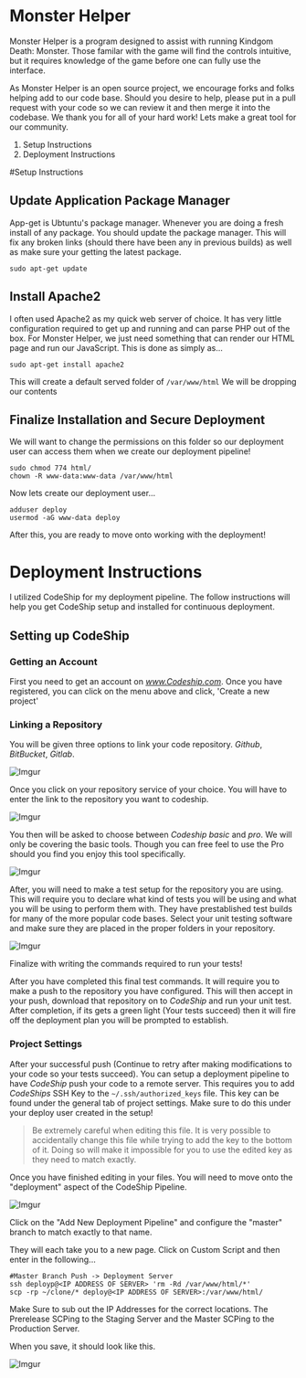 # Monster Helper

Monster Helper is a program designed to assist with running Kindgom Death: Monster. Those familar with the game will find the controls intuitive, but it requires knowledge of the game before one can fully use the interface. 
 
As Monster Helper is an open source project, we encourage forks and folks helping add to our code base. Should you desire to help, please put in a pull request with your code so we can review it and then merge it into the codebase. We thank you for all of your hard work! Lets make a great tool for our community. 

1. Setup Instructions
2. Deployment Instructions

#Setup Instructions

## Update Application Package Manager

App-get is Ubtuntu's package manager. Whenever you are doing a fresh install of any package. You should update the package manager. This will fix any broken links (should there have been any in previous builds) as well as make sure your getting the latest package.

```shell
sudo apt-get update
```

## Install Apache2

I often used Apache2 as my quick web server of choice. It has very little configuration required to get up and running and can parse PHP out of the box. For Monster Helper, we just need something that can render our HTML page and run our JavaScript. This is done as simply as...

```shell
sudo apt-get install apache2
```

This will create a default served folder of ```/var/www/html``` We will be dropping our contents

## Finalize Installation and Secure Deployment

We will want to change the permissions on this folder so our deployment user can access them when we create our deployment pipeline! 

```shell
sudo chmod 774 html/
chown -R www-data:www-data /var/www/html 
```

Now lets create our deployment user...

```shell
adduser deploy
usermod -aG www-data deploy
```

After this, you are ready to move onto working with the deployment!


# Deployment Instructions

I utilized CodeShip for my deployment pipeline. The follow instructions will help you get CodeShip setup and installed for continuous deployment.

## Setting up CodeShip

### Getting an Account

First you need to get an account on _www.Codeship.com_. Once you have registered, you can click on the menu above and click, 'Create a new project'

### Linking a Repository
You will be given three options to link your code repository. _Github_, _BitBucket_, _Gitlab_. 

![Imgur](http://i.imgur.com/rr3R2qq.png)

Once you click on your repository service of your choice. You will have to enter the link to the repository you want to codeship.

![Imgur](http://i.imgur.com/rmOjKCq.png)

You then will be asked to choose between _Codeship basic_ and _pro_. We will only be covering the basic tools. Though you can free feel to use the Pro should you find you enjoy this tool specifically.

![Imgur](http://i.imgur.com/CZzJpAn.png)

After, you will need to make a test setup for the repository you are using. This will require you to declare what kind of tests you will be using and what you will be using to perform them with. They have prestablished test builds for many of the more popular code bases. Select your unit testing software and make sure they are placed in the proper folders in your repository. 

![Imgur](http://i.imgur.com/AvqZe0Q.png)

Finalize with writing the commands required to run your tests!

After you have completed this final test commands. It will require you to make a push to the repository you have configured. This will then accept in your push, download that repository on to _CodeShip_ and run your unit test. After completion, if its gets a green light (Your tests succeed) then it will fire off the deployment plan you will be prompted to establish.

### Project Settings

After your successful push (Continue to retry after making modifications to your code so your tests succeed). You can setup a deployment pipeline to have _CodeShip_ push your code to a remote server. This requires you to add _CodeShips_ SSH Key to the ```~/.ssh/authorized_keys``` file. This key can be found under the general tab of project settings. Make sure to do this under your deploy user created in the setup!

>Be extremely careful when editing this file. It is very possible to accidentally change this file while trying to add the key to the bottom of it. Doing so will make it impossible for you to use the edited key as they need to match exactly.

Once you have finished editing in your files. You will need to move onto the "deployment" aspect of the CodeShip Pipeline.

![Imgur](http://i.imgur.com/oWczdTR.png)

Click on the "Add New Deployment Pipeline" and configure the "master" branch to match exactly to that name.

They will each take you to a new page. Click on Custom Script and then enter in the following...

```
#Master Branch Push -> Deployment Server
ssh deployp@<IP ADDRESS OF SERVER> 'rm -Rd /var/www/html/*'
scp -rp ~/clone/* deploy@<IP ADDRESS OF SERVER>:/var/www/html/
```

Make Sure to sub out the IP Addresses for the correct locations. The Prerelease SCPing to the Staging Server and the Master SCPing to the Production Server.

When you save, it should look like this.

![Imgur](http://i.imgur.com/PEDdf7Z.png)